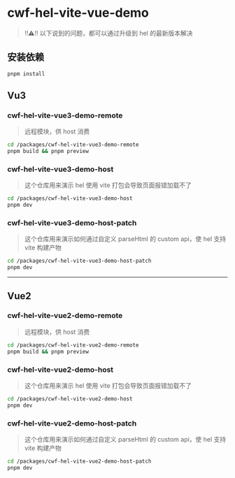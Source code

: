 # cwf-hel-vite-vue-demo

> ‼️⚠️‼️ 以下说到的问题，都可以通过升级到 hel 的最新版本解决

## 安装依赖

```bash
pnpm install
```

## Vu3

### cwf-hel-vite-vue3-demo-remote

> 远程模块，供 host 消费

```bash
cd /packages/cwf-hel-vite-vue3-demo-remote
pnpm build && pnpm preview
```

### cwf-hel-vite-vue3-demo-host

> 这个仓库用来演示 hel 使用 vite 打包会导致页面报错加载不了

```bash
cd /packages/cwf-hel-vite-vue3-demo-host
pnpm dev
```

### cwf-hel-vite-vue3-demo-host-patch

> 这个仓库用来演示如何通过自定义 parseHtml 的 custom api，使 hel 支持 vite 构建产物

```bash
cd /packages/cwf-hel-vite-vue3-demo-host-patch
pnpm dev
```

---

## Vue2

### cwf-hel-vite-vue2-demo-remote

> 远程模块，供 host 消费

```bash
cd /packages/cwf-hel-vite-vue2-demo-remote
pnpm build && pnpm preview
```

### cwf-hel-vite-vue2-demo-host

> 这个仓库用来演示 hel 使用 vite 打包会导致页面报错加载不了

```bash
cd /packages/cwf-hel-vite-vue2-demo-host
pnpm dev
```

### cwf-hel-vite-vue2-demo-host-patch

> 这个仓库用来演示如何通过自定义 parseHtml 的 custom api，使 hel 支持 vite 构建产物

```bash
cd /packages/cwf-hel-vite-vue2-demo-host-patch
pnpm dev
```

